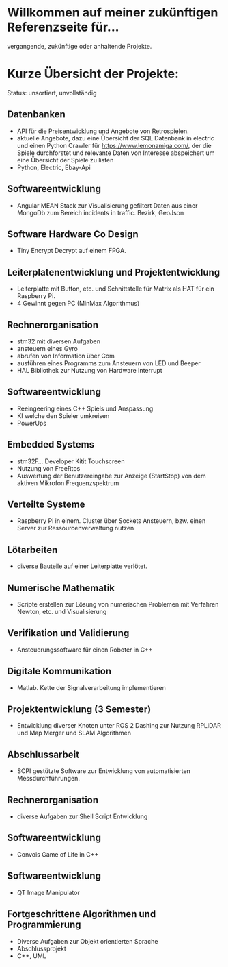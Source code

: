 # Willkommen auf meiner zukünftigen Referenzseite für...

vergangende, zukünftige oder anhaltende Projekte.

# Kurze Übersicht der Projekte:

Status: unsortiert, unvollständig

## Datenbanken 
* API für die Preisentwicklung und Angebote von Retrospielen.
* aktuelle Angebote, dazu eine Übersicht der SQL Datenbank in electric und einen Python Crawler für https://www.lemonamiga.com/, der die Spiele durchforstet und relevante Daten von Interesse abspeichert um eine Übersicht der Spiele zu listen
* Python, Electric, Ebay-Api

## Softwareentwicklung 
* Angular MEAN Stack zur Visualisierung gefiltert Daten aus einer MongoDb zum Bereich incidents in traffic. Bezirk, GeoJson 

## Software Hardware Co Design 
* Tiny Encrypt Decrypt auf einem FPGA. 

## Leiterplatenentwicklung und Projektentwicklung 
* Leiterplatte mit Button, etc. und Schnittstelle für Matrix als HAT für ein Raspberry Pi. 
* 4 Gewinnt gegen PC (MinMax Algorithmus) 

## Rechnerorganisation
* stm32 mit diversen Aufgaben
* ansteuern eines Gyro
* abrufen von Information über Com
* ausführen eines Programms zum Ansteuern von LED und Beeper 
* HAL Bibliothek zur Nutzung von Hardware Interrupt


## Softwareentwicklung 
* Reeingeering eines C++ Spiels und Anspassung
* KI welche den Spieler umkreisen 
* PowerUps 

## Embedded Systems
* stm32F… Developer Kitit Touchscreen 
* Nutzung von FreeRtos 
* Auswertung der Benutzereingabe zur Anzeige (StartStop) von dem aktiven Mikrofon Frequenzspektrum

## Verteilte Systeme 
* Raspberry Pi in einem. Cluster über Sockets Ansteuern, bzw. einen Server zur Ressourcenverwaltung nutzen

## Lötarbeiten
* diverse Bauteile auf einer Leiterplatte verlötet. 

## Numerische Mathematik 
* Scripte erstellen zur Lösung von numerischen Problemen mit Verfahren Newton, etc. und Visualisierung 

## Verifikation und Validierung 
* Ansteuerungssoftware für einen Roboter in C++

## Digitale Kommunikation 
* Matlab. Kette der Signalverarbeitung implementieren 

## Projektentwicklung (3 Semester)
* Entwicklung diverser Knoten unter ROS 2 Dashing zur Nutzung RPLiDAR und Map Merger und SLAM Algorithmen

## Abschlussarbeit
* SCPI gestützte Software zur Entwicklung von automatisierten Messdurchführungen. 

## Rechnerorganisation
* diverse Aufgaben zur Shell Script Entwicklung 

## Softwareentwicklung 
* Convois Game of Life in C++

## Softwareentwicklung 
* QT Image Manipulator 

##  Fortgeschrittene Algorithmen und Programmierung 
* Diverse Aufgaben zur Objekt orientierten Sprache
* Abschlussprojekt
* C++, UML

